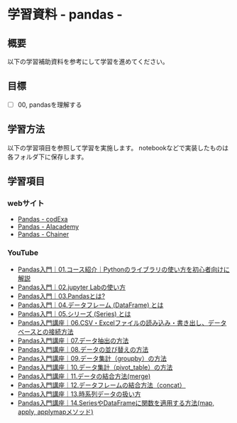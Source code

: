 # 学習資料 - pandas - 
## 概要
以下の学習補助資料を参考にして学習を進めてください。

## 目標
- [ ] 00, pandasを理解する

## 学習方法
以下の学習項目を参照して学習を実施します。
notebookなどで実装したものは各フォルダ下に保存します。

## 学習項目
### webサイト
- [Pandas - codExa](https://student.codexa.net/users/cart/pandas) 
- [Pandas - AIacademy](https://aiacademy.jp/texts/show/?id=23&context=subject-python3)
- [Pandas - Chainer](https://tutorials.chainer.org/ja/11_Introduction_to_Pandas.html)

### YouTube
- [Pandas入門｜01.コース紹介｜Pythonのライブラリの使い方を初心者向けに解説](https://kino-code.com/pandas_course_introduction/)
- [Pandas入門｜02.jupyter Labの使い方](https://kino-code.com/pandas_course_jupyter_lab/)
- [Pandas入門｜03.Pandasとは?](https://kino-code.com/pandas_course_pandas/)
- [Pandas入門｜04.データフレーム (DataFrame) とは](https://kino-code.com/pandas_course_dataframe/)
- [Pandas入門｜05.シリーズ (Series) とは](https://kino-code.com/pandas_course_series/)
- [Pandas入門講座｜06.CSV・Excelファイルの読み込み・書き出し、データベースとの接続方法](https://kino-code.com/pandas_course_read_write/)
- [Pandas入門講座｜07.データ抽出の方法](https://kino-code.com/pandas_course_data_extraction/)
- [Pandas入門講座｜08.データの並び替えの方法](https://kino-code.com/pandas_sort/)
- [Pandas入門講座｜09.データ集計（groupby）の方法](https://kino-code.com/pandas_groupby/)
- [Pandas入門講座｜10.データ集計（pivot_table）の方法](https://kino-code.com/pandas_pivot_table/)
- [Pandas入門講座｜11.データの結合方法(merge)](https://kino-code.com/pandas_merge/)
- [Pandas入門講座｜12.データフレームの結合方法（concat）](https://kino-code.com/pandas-concat/)
- [Pandas入門講座｜13.時系列データの扱い方](https://kino-code.com/pandas_chronological_order/)
- [Pandas入門講座｜14.SeriesやDataFrameに関数を適用する方法(map, apply, applymapメソッド)](https://kino-code.com/pandas_function/)
